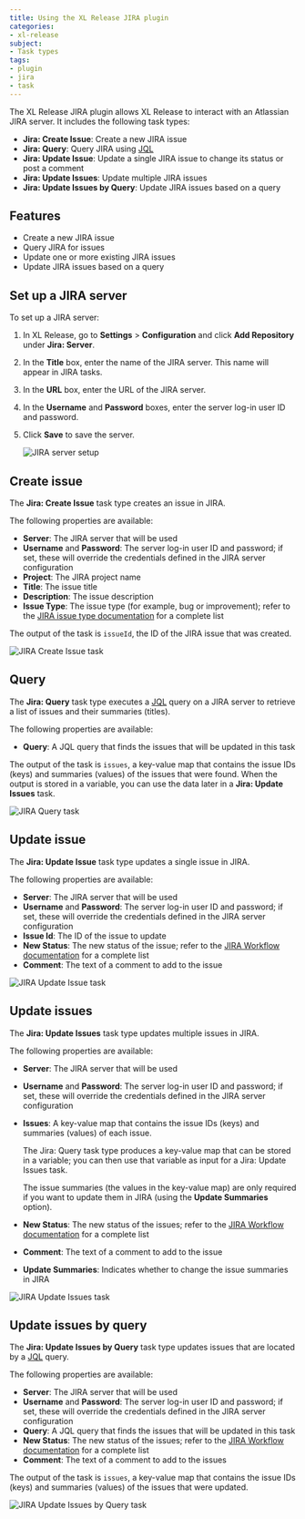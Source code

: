 ```yaml
---
title: Using the XL Release JIRA plugin
categories:
- xl-release
subject:
- Task types
tags:
- plugin
- jira
- task
---
```


The XL Release JIRA plugin allows XL Release to interact with an Atlassian JIRA server. It includes the following task types:

* **Jira: Create Issue**: Create a new JIRA issue
* **Jira: Query**: Query JIRA using [JQL](https://confluence.atlassian.com/jira/advanced-searching-179442050.html)
* **Jira: Update Issue**: Update a single JIRA issue to change its status or post a comment
* **Jira: Update Issues**: Update multiple JIRA issues
* **Jira: Update Issues by Query**: Update JIRA issues based on a query

## Features

* Create a new JIRA issue
* Query JIRA for issues
* Update one or more existing JIRA issues
* Update JIRA issues based on a query

## Set up a JIRA server

To set up a JIRA server:

1. In XL Release, go to **Settings** > **Configuration** and click **Add Repository** under **Jira: Server**.
2. In the **Title** box, enter the name of the JIRA server. This name will appear in JIRA tasks.
3. In the **URL** box, enter the URL of the JIRA server.
4. In the **Username** and **Password** boxes, enter the server log-in user ID and password.
5. Click **Save** to save the server.

    ![JIRA server setup](../images/jira-configuration-details.png)

## Create issue

The **Jira: Create Issue** task type creates an issue in JIRA.

The following properties are available:

* **Server**: The JIRA server that will be used
* **Username** and **Password**: The server log-in user ID and password; if set, these will override the credentials defined in the JIRA server configuration
* **Project**: The JIRA project name
* **Title**: The issue title
* **Description**: The issue description
* **Issue Type**: The issue type (for example, bug or improvement); refer to the [JIRA issue type documentation](https://confluence.atlassian.com/display/AOD/What+is+an+Issue#WhatisanIssue-IssueType) for a complete list

The output of the task is `issueId`, the ID of the JIRA issue that was created.

![JIRA Create Issue task](../images/jira-create-issue-task-details.png)

## Query

The **Jira: Query** task type executes a [JQL](https://confluence.atlassian.com/jira/advanced-searching-179442050.html) query on a JIRA server to retrieve a list of issues and their summaries (titles).

The following properties are available:

* **Query**: A JQL query that finds the issues that will be updated in this task

The output of the task is `issues`, a key-value map that contains the issue IDs (keys) and summaries (values) of the issues that were found. When the output is stored in a variable, you can use the data later in a **Jira: Update Issues** task.

![JIRA Query task](../images/jira-query-issues-task-details.png)

## Update issue

The **Jira: Update Issue** task type updates a single issue in JIRA.

The following properties are available:

* **Server**: The JIRA server that will be used
* **Username** and **Password**: The server log-in user ID and password; if set, these will override the credentials defined in the JIRA server configuration
* **Issue Id**: The ID of the issue to update
* **New Status**: The new status of the issue; refer to the [JIRA Workflow documentation](https://confluence.atlassian.com/display/JIRA/What+is+Workflow) for a complete list
* **Comment**: The text of a comment to add to the issue

![JIRA Update Issue task](../images/jira-update-issue-task-details.png)

## Update issues

The **Jira: Update Issues** task type updates multiple issues in JIRA.

The following properties are available:

* **Server**: The JIRA server that will be used
* **Username** and **Password**: The server log-in user ID and password; if set, these will override the credentials defined in the JIRA server configuration
* **Issues**: A key-value map that contains the issue IDs (keys) and summaries (values) of each issue.

    The Jira: Query task type produces a key-value map that can be stored in a variable; you can then use that variable as input for a Jira: Update Issues task.
    
    The issue summaries (the values in the key-value map) are only required if you want to update them in JIRA (using the **Update Summaries** option).

* **New Status**: The new status of the issues; refer to the [JIRA Workflow documentation](https://confluence.atlassian.com/display/JIRA/What+is+Workflow) for a complete list
* **Comment**: The text of a comment to add to the issue
* **Update Summaries**: Indicates whether to change the issue summaries in JIRA

![JIRA Update Issues task](../images/jira-update-issues-task-details.png)

## Update issues by query

The **Jira: Update Issues by Query** task type updates issues that are located by a [JQL](https://confluence.atlassian.com/jira/advanced-searching-179442050.html) query.

The following properties are available:

* **Server**: The JIRA server that will be used
* **Username** and **Password**: The server log-in user ID and password; if set, these will override the credentials defined in the JIRA server configuration
* **Query**: A JQL query that finds the issues that will be updated in this task
* **New Status**: The new status of the issues; refer to the [JIRA Workflow documentation](https://confluence.atlassian.com/display/JIRA/What+is+Workflow) for a complete list
* **Comment**: The text of a comment to add to the issues

The output of the task is `issues`, a key-value map that contains the issue IDs (keys) and summaries (values) of the issues that were updated.

![JIRA Update Issues by Query task](../images/jira-update-issues-by-query-task-details.png)

